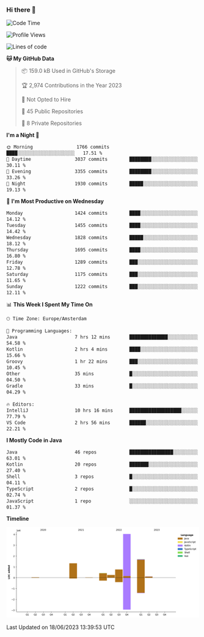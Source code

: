 ### Hi there 👋


<!--START_SECTION:waka-->
![Code Time](http://img.shields.io/badge/Code%20Time-3%2C254%20hrs%203%20mins-blue)

![Profile Views](http://img.shields.io/badge/Profile%20Views-28-blue)

![Lines of code](https://img.shields.io/badge/From%20Hello%20World%20I%27ve%20Written-8.6%20million%20lines%20of%20code-blue)

**🐱 My GitHub Data** 

> 📦 159.0 kB Used in GitHub's Storage 
 > 
> 🏆 2,974 Contributions in the Year 2023
 > 
> 🚫 Not Opted to Hire
 > 
> 📜 45 Public Repositories 
 > 
> 🔑 8 Private Repositories 
 > 
**I'm a Night 🦉** 

```text
🌞 Morning                1766 commits        ████░░░░░░░░░░░░░░░░░░░░░   17.51 % 
🌆 Daytime                3037 commits        ████████░░░░░░░░░░░░░░░░░   30.11 % 
🌃 Evening                3355 commits        ████████░░░░░░░░░░░░░░░░░   33.26 % 
🌙 Night                  1930 commits        █████░░░░░░░░░░░░░░░░░░░░   19.13 % 
```
📅 **I'm Most Productive on Wednesday** 

```text
Monday                   1424 commits        ████░░░░░░░░░░░░░░░░░░░░░   14.12 % 
Tuesday                  1455 commits        ████░░░░░░░░░░░░░░░░░░░░░   14.42 % 
Wednesday                1828 commits        █████░░░░░░░░░░░░░░░░░░░░   18.12 % 
Thursday                 1695 commits        ████░░░░░░░░░░░░░░░░░░░░░   16.80 % 
Friday                   1289 commits        ███░░░░░░░░░░░░░░░░░░░░░░   12.78 % 
Saturday                 1175 commits        ███░░░░░░░░░░░░░░░░░░░░░░   11.65 % 
Sunday                   1222 commits        ███░░░░░░░░░░░░░░░░░░░░░░   12.11 % 
```


📊 **This Week I Spent My Time On** 

```text
🕑︎ Time Zone: Europe/Amsterdam

💬 Programming Languages: 
Java                     7 hrs 12 mins       ██████████████░░░░░░░░░░░   54.58 % 
Kotlin                   2 hrs 4 mins        ████░░░░░░░░░░░░░░░░░░░░░   15.66 % 
Groovy                   1 hr 22 mins        ███░░░░░░░░░░░░░░░░░░░░░░   10.45 % 
Other                    35 mins             █░░░░░░░░░░░░░░░░░░░░░░░░   04.50 % 
Gradle                   33 mins             █░░░░░░░░░░░░░░░░░░░░░░░░   04.29 % 

🔥 Editors: 
IntelliJ                 10 hrs 16 mins      ███████████████████░░░░░░   77.79 % 
VS Code                  2 hrs 56 mins       ██████░░░░░░░░░░░░░░░░░░░   22.21 % 
```

**I Mostly Code in Java** 

```text
Java                     46 repos            ████████████████░░░░░░░░░   63.01 % 
Kotlin                   20 repos            ███████░░░░░░░░░░░░░░░░░░   27.40 % 
Shell                    3 repos             █░░░░░░░░░░░░░░░░░░░░░░░░   04.11 % 
TypeScript               2 repos             █░░░░░░░░░░░░░░░░░░░░░░░░   02.74 % 
JavaScript               1 repo              ░░░░░░░░░░░░░░░░░░░░░░░░░   01.37 % 
```



**Timeline**

![Lines of Code chart](https://raw.githubusercontent.com/powercasgamer/powercasgamer/master/assets/bar_graph.png)


 Last Updated on 18/06/2023 13:39:53 UTC
<!--END_SECTION:waka-->

